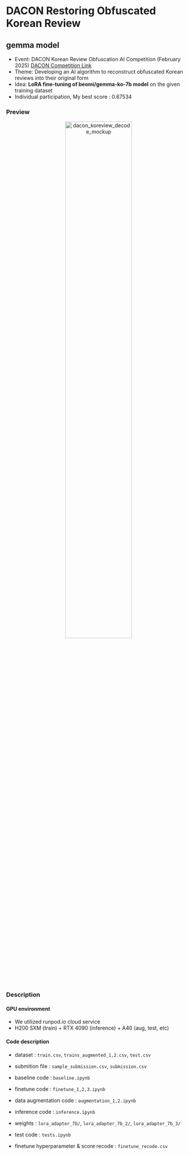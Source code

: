 # DACON Restoring Obfuscated Korean Review   
## gemma model 

- Event: DACON Korean Review Obfuscation AI Competition (February 2025)
  [DACON Competition Link](https://dacon.io/competitions/official/236446/overview/description)
- Theme: Developing an AI algorithm to reconstruct obfuscated Korean reviews into their original form
- Idea: **LoRA fine-tuning of beomi/gemma-ko-7b model** on the given training dataset
- Individual participation, My best score : 0.67534

### Preview 

<p align="center">
<img width="60%" alt="dacon_koreview_decode_mockup" src="https://github.com/user-attachments/assets/7577cb85-d6f7-4fc8-81da-51d858ba4603" />
</p>  

### Description 

#### GPU environment 

- We utilized runpod.io cloud service 
- H200 SXM (train) + RTX 4090 (inference) + A40 (aug, test, etc)

#### Code description 

- dataset : `train.csv`, `trains_augmented_1,2.csv`, `test.csv`
- submition file : `sample_submission.csv`, `submission.csv` 

- baseline code : `baseline.ipynb`
- finetune code : `finetune_1,2,3.ipynb`
- data augmentation code : `augmentation_1,2.ipynb`
- inference code : `inference.ipynb`

- weights : `lora_adapter_7b/`, `lora_adapter_7b_2/`, `lora_adapter_7b_3/`

- test code : `tests.ipynb`
- finetune hyperparameter & score recode : `finetune_recode.csv`
